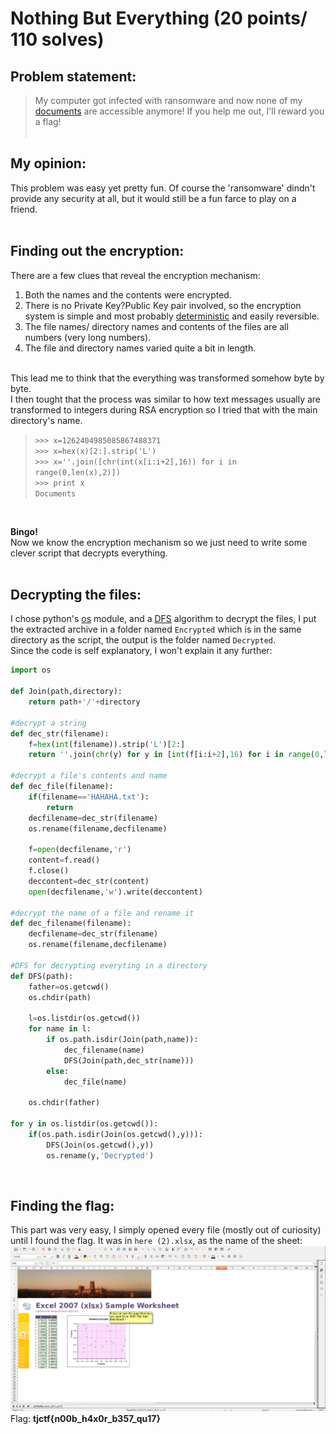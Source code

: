 # Nothing But Everything (20 points/ 110 solves)
## Problem statement:
>My computer got infected with ransomware and now none of my [documents](https://github.com/GabiTulba/TJCTF2018-Write-ups/blob/master/Nothing%20But%20Everything/7459b0c272ba30c9fea94391c7d7051d78e1732c871c3a6f27070fcb34f9e734_encrypted.tar.gz) are accessible anymore! If you help me out, I'll reward you a flag!
<br><br>

## My opinion:
This problem was easy yet pretty fun. Of course the 'ransomware' dindn't provide any security at all, but it would still be a fun farce to play on a friend.<br><br>

## Finding out the encryption:
There are a few clues that reveal the encryption mechanism:
  1. Both the names and the contents were encrypted.
  2. There is no Private Key?Public Key pair involved, so the encryption system is simple and most probably [deterministic](https://en.wikipedia.org/wiki/Deterministic_encryption) and easily reversible.
  3. The file names/ directory names and contents of the files are all numbers (very long numbers). 
  4. The file and directory names varied quite a bit in length.
<br>
This lead me to think that the everything was transformed somehow byte by byte.<br>
I then tought that the process was similar to how text messages usually are transformed to integers during RSA encryption so I tried that with the main directory's name.<br>

> `>>> x=1262404985085867488371`<br>
> `>>> x=hex(x)[2:].strip('L')`<br>
> `>>> x=''.join([chr(int(x[i:i+2],16)) for i in range(0,len(x),2)])`<br>
> `>>> print x`<br>
> `Documents`<br>
<br>

**Bingo!** <br>
Now we know the encryption mechanism so we just need to write some clever script that decrypts everything.<br><br>

## Decrypting the files:
I chose python's [os](https://docs.python.org/2/library/os.html) module, and a [DFS](https://en.wikipedia.org/wiki/Depth-first_search) algorithm to decrypt the files, I put the extracted archive in a folder named `Encrypted` which is in the same directory as the script, the output is the folder named `Decrypted`.<br>
Since the code is self explanatory, I won't explain it any further:
```python
import os

def Join(path,directory):
	return path+'/'+directory

#decrypt a string
def dec_str(filename):
	f=hex(int(filename)).strip('L')[2:]
	return ''.join(chr(y) for y in [int(f[i:i+2],16) for i in range(0,len(f),2)])

#decrypt a file's contents and name
def dec_file(filename):
	if(filename=='HAHAHA.txt'):
		return
	decfilename=dec_str(filename)
	os.rename(filename,decfilename)

	f=open(decfilename,'r')
	content=f.read()
	f.close()
	deccontent=dec_str(content)
	open(decfilename,'w').write(deccontent)

#decrypt the name of a file and rename it
def dec_filename(filename):
	decfilename=dec_str(filename)
	os.rename(filename,decfilename)	

#DFS for decrypting everyting in a directory
def DFS(path):
	father=os.getcwd()
	os.chdir(path)

	l=os.listdir(os.getcwd())
	for name in l:
		if os.path.isdir(Join(path,name)):
			dec_filename(name)
			DFS(Join(path,dec_str(name)))
		else:
			dec_file(name)
	
	os.chdir(father)

for y in os.listdir(os.getcwd()):
	if(os.path.isdir(Join(os.getcwd(),y))):
		DFS(Join(os.getcwd(),y))
		os.rename(y,'Decrypted')
```

<br>

## Finding the flag:
This part was very easy, I simply opened every file (mostly out of curiosity) until I found the flag. It was in `here (2).xlsx`, as the name of the sheet:<br>
![Flag](https://github.com/GabiTulba/TJCTF2018-Write-ups/blob/master/Nothing%20But%20Everything/flag.png)
Flag: **tjctf{n00b_h4x0r_b357_qu17}**
